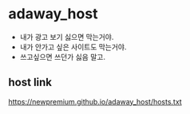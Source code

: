 # adaway_host

* 내가 광고 보기 싫으면 막는거야.
* 내가 안가고 싶은 사이트도 막는거야.
* 쓰고싶으면 쓰던가 싫음 말고.

## host link

https://newpremium.github.io/adaway_host/hosts.txt
